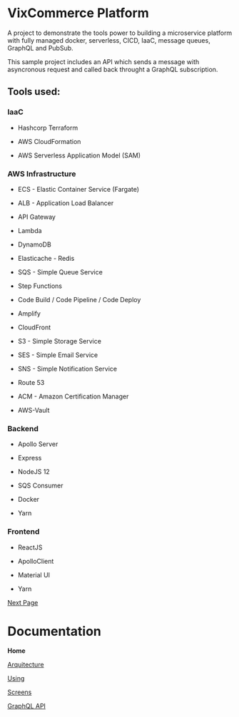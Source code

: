 # VixCommerce Platform

A project to demonstrate the tools power to building a microservice platform with fully managed docker, serverless, CICD, IaaC, message queues, GraphQL and PubSub.

This sample project includes an API which sends a message with asyncronous request and called back throught a GraphQL subscription.

## Tools used:

### IaaC

- Hashcorp Terraform

- AWS CloudFormation

- AWS Serverless Application Model (SAM)

### AWS Infrastructure

- ECS - Elastic Container Service (Fargate)

- ALB - Application Load Balancer

- API Gateway

- Lambda

- DynamoDB

- Elasticache - Redis

- SQS - Simple Queue Service

- Step Functions

- Code Build / Code Pipeline / Code Deploy

- Amplify

- CloudFront

- S3 - Simple Storage Service

- SES - Simple Email Service

- SNS - Simple Notification Service

- Route 53

- ACM - Amazon Certification Manager

- AWS-Vault

### Backend

- Apollo Server

- Express

- NodeJS 12

- SQS Consumer

- Docker

- Yarn

### Frontend

- ReactJS

- ApolloClient

- Material UI

- Yarn

[Next Page](docs/architecture.md)

# Documentation

**Home**

[Arquitecture](docs/architecture.md)

[Using](docs/using.md)

[Screens](docs/screens.md)

[GraphQL API](docs/graphql.md)
